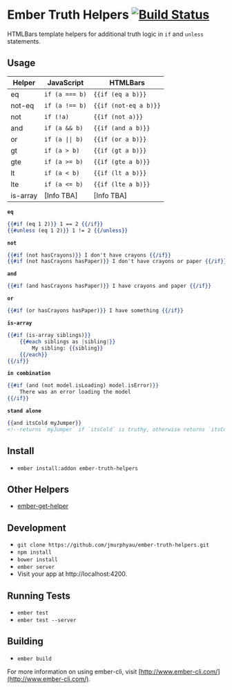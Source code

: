 # Ember Truth Helpers [![Build Status](https://travis-ci.org/jmurphyau/ember-truth-helpers.svg?branch=master)](https://travis-ci.org/jmurphyau/ember-truth-helpers)

HTMLBars template helpers for additional truth logic in `if` and `unless` statements.

## Usage

Helper   | JavaScript                           | HTMLBars
---------|--------------------------------------|-------------------
eq       | `if (a === b)`                       | `{{if (eq a b)}}`
not-eq   | `if (a !== b)`                       | `{{if (not-eq a b)}}`
not      | `if (!a)`                            | `{{if (not a)}}`
and      | `if (a && b)`                        | `{{if (and a b)}}`
or       | <code>if (a &#124;&#124; b)</code>   | `{{if (or a b)}}`
gt       | `if (a > b)`                         | `{{if (gt a b)}}`
gte      | `if (a >= b)`                        | `{{if (gte a b)}}`
lt       | `if (a < b)`                         | `{{if (lt a b)}}`
lte      | `if (a <= b)`                        | `{{if (lte a b)}}`
is-array | [Info TBA]                           | [Info TBA]

**`eq`**
```hbs
{{#if (eq 1 2)}} 1 == 2 {{/if}}
{{#unless (eq 1 2)}} 1 != 2 {{/unless}}
```

**`not`**
```hbs
{{#if (not hasCrayons)}} I don't have crayons {{/if}}
{{#if (not hasCrayons hasPaper)}} I don't have crayons or paper {{/if}}
```

**`and`**
```hbs
{{#if (and hasCrayons hasPaper)}} I have crayons and paper {{/if}}
```

**`or`**
```hbs
{{#if (or hasCrayons hasPaper)}} I have something {{/if}}
```

**`is-array`**
```hbs
{{#if (is-array siblings)}}
    {{#each siblings as |sibling|}}
        My sibling: {{sibling}}
    {{/each}}
{{/if}}
```

**`in combination`**
```hbs
{{#if (and (not model.isLoading) model.isError)}}
    There was an error loading the model
{{/if}}
```

**`stand alone`**
```hbs
{{and itsCold myJumper}}
<!--returns `myJumper` if `itsCold` is truthy, otherwise returns `itsCold`-->
```

## Install

* `ember install:addon ember-truth-helpers`

## Other Helpers

* [ember-get-helper](https://github.com/jmurphyau/ember-get-helper)

## Development

* `git clone https://github.com/jmurphyau/ember-truth-helpers.git`
* `npm install`
* `bower install`
* `ember server`
* Visit your app at http://localhost:4200.

## Running Tests

* `ember test`
* `ember test --server`

## Building

* `ember build`

For more information on using ember-cli, visit [http://www.ember-cli.com/](http://www.ember-cli.com/).
